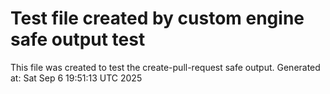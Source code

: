 # Test file created by custom engine safe output test
This file was created to test the create-pull-request safe output.
Generated at: Sat Sep  6 19:51:13 UTC 2025
